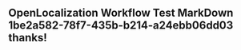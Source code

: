 <properties
ms.topic="hero-topic1"
ms.test1="hero-topic"
ms.test2="test"/>

## OpenLocalization Workflow Test MarkDown 1be2a582-78f7-435b-b214-a24ebb06dd03 thanks!
